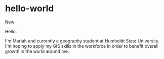 # hello-world
New

Hello.

I'm Mariah and currently a geography student at Humboldt State University. I'm hoping to apply my GIS skills in the workforce in order to benefit overall growth in the world around me.

